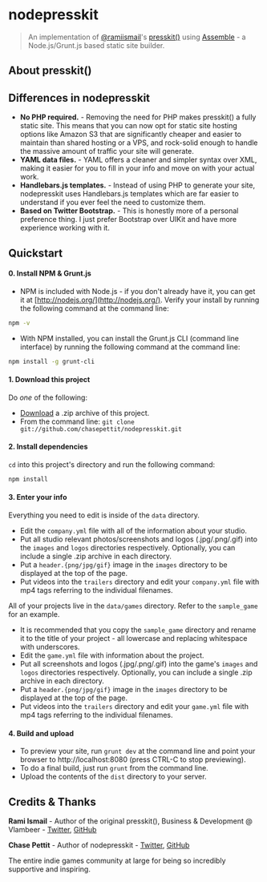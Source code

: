 # nodepresskit
> An implementation of [@ramiismail](https://github.com/ramiismail)'s [presskit()](https://github.com/ramiismail/dopresskit) using [Assemble](http://assemble.io) - a Node.js/Grunt.js based static site builder.

## About presskit()

## Differences in nodepresskit

* **No PHP required.** - Removing the need for PHP makes presskit() a fully static site. This means that you can now opt for static site hosting options like Amazon S3 that are significantly cheaper and easier to maintain than shared hosting or a VPS, and rock-solid enough to handle the massive amount of traffic your site will generate.
* **YAML data files.** - YAML offers a cleaner and simpler syntax over XML, making it easier for you to fill in your info and move on with your actual work.
* **Handlebars.js templates.** - Instead of using PHP to generate your site, nodepresskit uses Handlebars.js templates which are far easier to understand if you ever feel the need to customize them.
* **Based on Twitter Bootstrap.** - This is honestly more of a personal preference thing. I just prefer Bootstrap over UIKit and have more experience working with it.

## Quickstart

#### 0. Install NPM & Grunt.js
* NPM is included with Node.js - if you don't already have it, you can get it at [http://nodejs.org/](http://nodejs.org/). Verify your install by running the following command at the command line:

````bash
npm -v
````

* With NPM installed, you can install the Grunt.js CLI (command line interface) by running the following command at the command line:

````bash
npm install -g grunt-cli
````

#### 1. Download this project
Do *one* of the following:

* [Download][download] a .zip archive of this project.
* From the command line: `git clone git://github.com/chasepettit/nodepresskit.git`

#### 2. Install dependencies
`cd` into this project's directory and run the following command:

````bash
npm install
````

#### 3. Enter your info

Everything you need to edit is inside of the `data` directory.

* Edit the `company.yml` file with all of the information about your studio. 
* Put all studio relevant photos/screenshots and logos (.jpg/.png/.gif) into the `images` and `logos` directories respectively. Optionally, you can include a single .zip archive in each directory.
* Put a `header.{png/jpg/gif}` image in the `images` directory to be displayed at the top of the page.
* Put videos into the `trailers` directory and edit your `company.yml` file with mp4 tags referring to the individual filenames.

All of your projects live in the `data/games` directory. Refer to the `sample_game` for an example.

* It is recommended that you copy the `sample_game` directory and rename it to the title of your project - all lowercase and replacing whitespace with underscores.
* Edit the `game.yml` file with information about the project.
* Put all screenshots and logos (.jpg/.png/.gif) into the game's `images` and `logos` directories respectively. Optionally, you can include a single .zip archive in each directory.
* Put a `header.{png/jpg/gif}` image in the `images` directory to be displayed at the top of the page.
* Put videos into the `trailers` directory and edit your `game.yml` file with mp4 tags referring to the individual filenames.

#### 4. Build and upload
* To preview your site, run `grunt dev` at the command line and point your browser to http://localhost:8080 (press CTRL-C to stop previewing). 
* To do a final build, just run `grunt` from the command line.
* Upload the contents of the `dist` directory to your server.


## Credits & Thanks

**Rami Ismail** - Author of the original presskit(), Business & Development @ Vlambeer - [Twitter](https://twitter.com/tha_rami), [GitHub](https://github.com/ramiismail)

**Chase Pettit** - Author of nodepresskit - [Twitter](https://twitter.com/chasepettit), [GitHub](https://github.com/chaser324)

The entire indie games community at large for being so incredibly supportive and inspiring.





[download]: https://github.com/Chaser324/nodepresskit/archive/master.zip "Download boilerplate-bootstrap"

